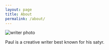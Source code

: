 ```yaml
---
layout: page
title: About
permalink: /about/
---
```


![writer photo](https://tenor.com/view/berserk-guts-dance-gif-18156480)

Paul is a creative writer best known for his satyr.
